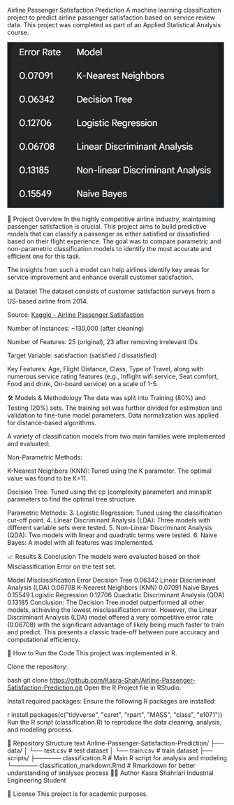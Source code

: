 Airline Passenger Satisfaction Prediction
A machine learning classification project to predict airline passenger satisfaction based on service review data. This project was completed as part of an Applied Statistical Analysis course.

![Classification Results](https://github.com/Kasra-Shah/Airline-Passenger-Satisfaction-Prediction/raw/main/classification-result.png)

📖 Project Overview
In the highly competitive airline industry, maintaining passenger satisfaction is crucial. This project aims to build predictive models that can classify a passenger as either satisfied or dissatisfied based on their flight experience. The goal was to compare parametric and non-parametric classification models to identify the most accurate and efficient one for this task.

The insights from such a model can help airlines identify key areas for service improvement and enhance overall customer satisfaction.

📊 Dataset
The dataset consists of customer satisfaction surveys from a US-based airline from 2014.

Source: [Kaggle - Airline Passenger Satisfaction](https://www.kaggle.com/datasets/teejmahal20/airline-passenger-satisfaction)

Number of Instances: ~130,000 (after cleaning)

Number of Features: 25 (original), 23 after removing irrelevant IDs

Target Variable: satisfaction (satisfied / dissatisfied)

Key Features: Age, Flight Distance, Class, Type of Travel, along with numerous service rating features (e.g., Inflight wifi service, Seat comfort, Food and drink, On-board service) on a scale of 1-5.

🛠️ Models & Methodology
The data was split into Training (80%) and Testing (20%) sets. The training set was further divided for estimation and validation to fine-tune model parameters. Data normalization was applied for distance-based algorithms.

A variety of classification models from two main families were implemented and evaluated:

Non-Parametric Methods:

K-Nearest Neighbors (KNN): Tuned using the K parameter. The optimal value was found to be K=11.

Decision Tree: Tuned using the cp (complexity parameter) and minsplit parameters to find the optimal tree structure.

Parametric Methods:
3. Logistic Regression: Tuned using the classification cut-off point.
4. Linear Discriminant Analysis (LDA): Three models with different variable sets were tested.
5. Non-Linear Discriminant Analysis (QDA): Two models with linear and quadratic terms were tested.
6. Naive Bayes: A model with all features was implemented.

📈 Results & Conclusion
The models were evaluated based on their Misclassification Error on the test set.

Model	Misclassification Error
Decision Tree	0.06342
Linear Discriminant Analysis (LDA)	0.06708
K-Nearest Neighbors (KNN)	0.07091
Naive Bayes	0.15549
Logistic Regression	0.12706
Quadratic Discriminant Analysis (QDA)	0.13185
Conclusion: The Decision Tree model outperformed all other models, achieving the lowest misclassification error. However, the Linear Discriminant Analysis (LDA) model offered a very competitive error rate (0.06708) with the significant advantage of likely being much faster to train and predict. This presents a classic trade-off between pure accuracy and computational efficiency.

🚀 How to Run the Code
This project was implemented in R.

Clone the repository:

bash
git clone https://github.com/Kasra-Shah/Airline-Passenger-Satisfaction-Prediction.git
Open the R Project file in RStudio.

Install required packages: Ensure the following R packages are installed:

r
install.packages(c("tidyverse", "caret", "rpart", "MASS", "class", "e1071"))
Run the R script (classification.R) to reproduce the data cleaning, analysis, and modeling process.

📁 Repository Structure
text
Airline-Passenger-Satisfaction-Prediction/
├── data/
│   └── test.csv  # test dataset
│   └── train.csv # train dataset
├── scripts/
├────── classification.R # Main R script for analysis and modeling
└────── classification_markdown.Rmd # Rmarkdown for better understanding of analyses process
👨‍💻 Author
Kasra Shahriari
Industrial Engineering Student

📜 License
This project is for academic purposes.

